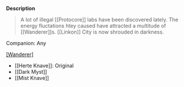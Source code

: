 **Description**
> A lot of illegal [[Protocore]] labs have been discovered lately. The energy fluctations htey caused have attracted a multitude of [[Wanderer]]s. [[Linkon]] City is now shrouded in darkness.

Companion: Any

[[Wanderer]](s)
* [[Herte Knave]]: Original
* [[Dark Myst]]
* [[Mist Knave]]